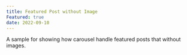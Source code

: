 ```yaml
---
title: Featured Post without Image
Featured: true
date: 2022-09-10
---
```


A sample for showing how carousel handle featured posts that without images.
